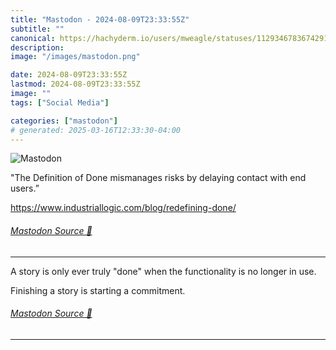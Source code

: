 ```yaml
---
title: "Mastodon - 2024-08-09T23:33:55Z"
subtitle: ""
canonical: https://hachyderm.io/users/mweagle/statuses/112934678367429173
description:
image: "/images/mastodon.png"

date: 2024-08-09T23:33:55Z
lastmod: 2024-08-09T23:33:55Z
image: ""
tags: ["Social Media"]

categories: ["mastodon"]
# generated: 2025-03-16T12:33:30-04:00
---
```

![Mastodon](/images/mastodon.png)

<p>&quot;The Definition of Done mismanages risks by delaying contact with end users.”</p><p><a href="https://www.industriallogic.com/blog/redefining-done/" target="_blank" rel="nofollow noopener noreferrer" translate="no"><span class="invisible">https://www.</span><span class="ellipsis">industriallogic.com/blog/redef</span><span class="invisible">ining-done/</span></a></p>


###### [Mastodon Source 🐘](https://hachyderm.io/@mweagle/112934678367429173)

___

<p>A story is only ever truly &quot;done&quot; when the functionality is no longer in use. </p><p>Finishing a story is starting a commitment.</p>


###### [Mastodon Source 🐘](https://hachyderm.io/@mweagle/112934694217557591)

___
